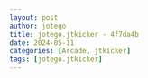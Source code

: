 ```yaml
---
layout: post
author: jotego
title: jotego.jtkicker - 4f7da4b
date: 2024-05-11
categories: [Arcade, jtkicker]
tags: [jotego.jtkicker]
---
```


